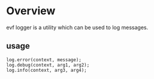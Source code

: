 # Overview

evf logger is a utility which can be used to log messages. 

## usage
```
log.error(context, message);
log.debug(context, arg1, arg2);
log.info(context, arg3, arg4);
```

